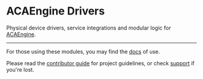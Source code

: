 # ACAEngine Drivers

Physical device drivers, service integrations and modular logic for [ACAEngine](https://docs.acaengine.com).

---

For those using these modules, you may find the [docs](https://acaprojects.github.io/aca-device-modules/) of use.

Please read the [contributor guide](.github/CONTRIBUTING.md) for project guidelines, or check [support](.github/SUPPORT.md) if you're lost.
